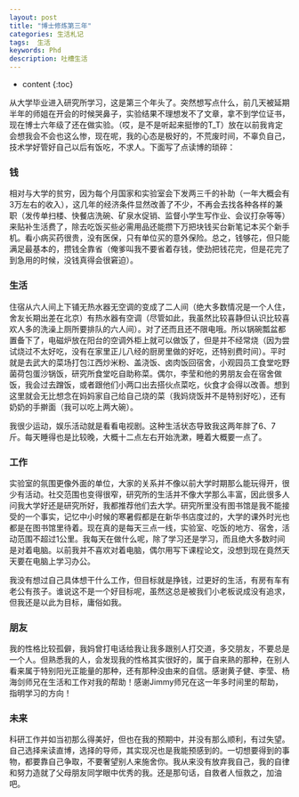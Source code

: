 ```yaml
---
layout: post
title: "博士修炼第三年"
categories: 生活札记
tags:  生活
keywords: Phd
description: 吐槽生活
---
```


* content
{:toc}


从大学毕业进入研究所学习，这是第三个年头了。突然想写点什么，前几天被延期半年的师姐在开会的时候哭鼻子，实验结果不理想发不了文章，拿不到学位证书，现在博士六年级了还在做实验。（哎，是不是听起来挺惨的T_T）放在以前我肯定会想我会不会也这么惨，现在呢，我的心态是极好的，不荒废时间，不辜负自己，技术学好管好自己以后有饭吃，不求人。下面写了点读博的琐碎：








### 钱
相对与大学的贫穷，因为每个月国家和实验室会下发两三千的补助（一年大概会有3万左右的收入），这几年的经济条件显然改善了不少，不再会去找各种各样的兼职（发传单扫楼、快餐店洗碗、矿泉水促销、监督小学生写作业、会议打杂等等）来贴补生活费了，除去吃饭买些必需用品还能攒下万把块钱买台新笔记本买个新手机。看小病买药很贵，没有医保，只有单位买的意外保险。总之，钱够花，但只能满足最基本的，攒钱全靠省（俺爹叫我不要省着存钱，使劲把钱花完，但是花完了到急用的时候，没钱真得会很窘迫）。

### 生活
住宿从六人间上下铺无热水器无空调的变成了二人间（绝大多数情况是一个人住，舍友长期出差在北京）有热水器有空调（尽管如此，我虽然比较喜静但认识比较喜欢人多的洗澡上厕所要排队的六人间）。对了还而且还不限电哦。所以锅碗瓢盆都置备下了，电磁炉放在阳台的空调外柜上就可以做饭了，但是并不经常烧（因为尝试烧过不太好吃，没有在家里正儿八经的厨房里做的好吃，还特别费时间）。平时就是去武大的菜场打包江西炒米粉、盖浇饭、卤肉饭回宿舍，小观园员工食堂吃野菌荷包蛋沙锅饭，研究所食堂吃自助称菜。偶尔，李莹和他的男朋友会在宿舍做饭，我会过去蹭饭，或者跟他们小两口出去搭伙点菜吃，伙食才会得以改善。想到这里就会无比想念在妈妈家自己给自己烧的菜（我妈烧饭并不是特别好吃），还有奶奶的手擀面（我可以吃上两大碗）。

我很少运动，娱乐活动就是看看电视剧。这种生活状态导致我这两年胖了6、7斤。每天睡得也是比较晚，大概十二点左右开始洗漱，睡着大概要一点了。

### 工作
实验室的氛围更像外面的单位，大家的关系并不像以前大学时期那么能玩得开，很少有活动。社交范围也变得很窄，研究所的生活并不像大学那么丰富，因此很多人问我大学好还是研究所好，我都推荐他们去大学。研究所里没有图书馆是我不能接受的一个事实，记忆中小时候的寒暑假都是在新华书店度过的，大学的课外时光也都是在图书馆里待着。现在真的是每天三点一线，实验室、吃饭的地方、宿舍，活动范围不超过1公里。我每天在做什么呢，除了学习还是学习，而且绝大多数时间是对着电脑。以前我并不喜欢对着电脑，偶尔用写下课程论文，没想到现在竟然天天要在电脑上学习办公。

我没有想过自己具体想干什么工作，但目标就是挣钱，过更好的生活，有房有车有老公有孩子。谁说这不是一个好目标呢，虽然这总是被我们小老板说成没有追求，但我还是以此为目标，庸俗如我。

### 朋友
我的性格比较孤僻，我妈曾打电话给我让我多跟别人打交道，多交朋友，不要总是一个人。但熟悉我的人，会发现我的性格其实很好的，属于自来熟的那种，在别人看来属于特别阳光正能量的那种，还有那种没由来的自信。感谢黄子健、李莹、杨海剑师兄在生活和工作对我的帮助！感谢Jimmy师兄在这一年多时间里的帮助，指明学习的方向！

### 未来
科研工作并如当初那么得美好，但也在我的预期中，并没有那么顺利，有过失望。自己选择来读直博，选择的导师，其实现况也是我能预感到的。一切想要得到的事物，都要靠自己争取，不要奢望别人来施舍你。我从来没有放弃我自己，我的自律和努力造就了父母朋友同学眼中优秀的我。还是那句话，自救者人恒救之，加油吧。





